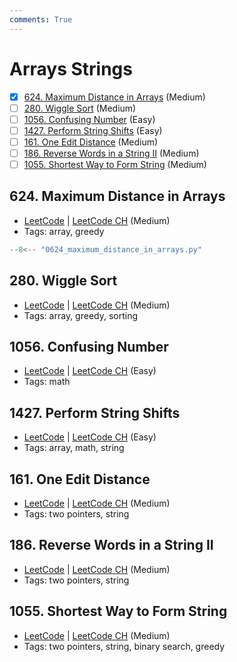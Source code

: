 ```yaml
---
comments: True
---
```


# Arrays Strings

- [x] [624. Maximum Distance in Arrays](https://leetcode.cn/problems/maximum-distance-in-arrays/) (Medium)
- [ ] [280. Wiggle Sort](https://leetcode.cn/problems/wiggle-sort/) (Medium)
- [ ] [1056. Confusing Number](https://leetcode.cn/problems/confusing-number/) (Easy)
- [ ] [1427. Perform String Shifts](https://leetcode.cn/problems/perform-string-shifts/) (Easy)
- [ ] [161. One Edit Distance](https://leetcode.cn/problems/one-edit-distance/) (Medium)
- [ ] [186. Reverse Words in a String II](https://leetcode.cn/problems/reverse-words-in-a-string-ii/) (Medium)
- [ ] [1055. Shortest Way to Form String](https://leetcode.cn/problems/shortest-way-to-form-string/) (Medium)

## 624. Maximum Distance in Arrays

-   [LeetCode](https://leetcode.com/problems/maximum-distance-in-arrays/) | [LeetCode CH](https://leetcode.cn/problems/maximum-distance-in-arrays/) (Medium)
-   Tags: array, greedy

```python title="624. Maximum Distance in Arrays"
--8<-- "0624_maximum_distance_in_arrays.py"
```

## 280. Wiggle Sort

-   [LeetCode](https://leetcode.com/problems/wiggle-sort/) | [LeetCode CH](https://leetcode.cn/problems/wiggle-sort/) (Medium)
-   Tags: array, greedy, sorting

## 1056. Confusing Number

-   [LeetCode](https://leetcode.com/problems/confusing-number/) | [LeetCode CH](https://leetcode.cn/problems/confusing-number/) (Easy)
-   Tags: math

## 1427. Perform String Shifts

-   [LeetCode](https://leetcode.com/problems/perform-string-shifts/) | [LeetCode CH](https://leetcode.cn/problems/perform-string-shifts/) (Easy)
-   Tags: array, math, string

## 161. One Edit Distance

-   [LeetCode](https://leetcode.com/problems/one-edit-distance/) | [LeetCode CH](https://leetcode.cn/problems/one-edit-distance/) (Medium)
-   Tags: two pointers, string

## 186. Reverse Words in a String II

-   [LeetCode](https://leetcode.com/problems/reverse-words-in-a-string-ii/) | [LeetCode CH](https://leetcode.cn/problems/reverse-words-in-a-string-ii/) (Medium)
-   Tags: two pointers, string

## 1055. Shortest Way to Form String

-   [LeetCode](https://leetcode.com/problems/shortest-way-to-form-string/) | [LeetCode CH](https://leetcode.cn/problems/shortest-way-to-form-string/) (Medium)
-   Tags: two pointers, string, binary search, greedy
